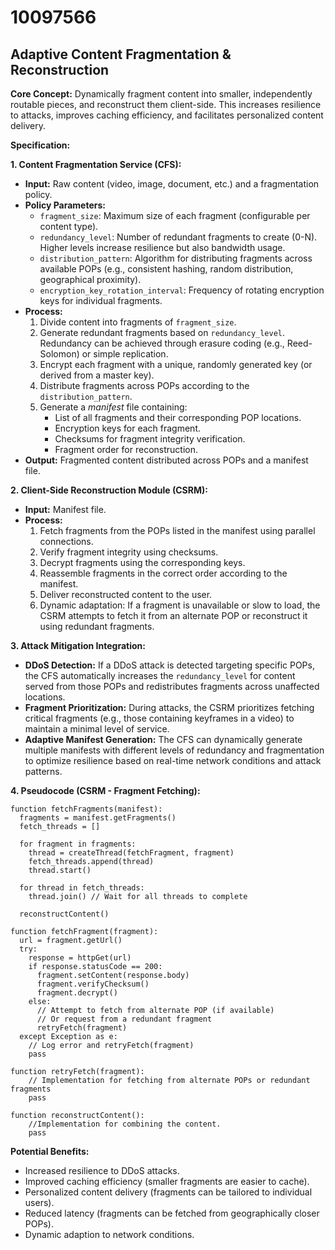 # 10097566

## Adaptive Content Fragmentation & Reconstruction

**Core Concept:** Dynamically fragment content into smaller, independently routable pieces, and reconstruct them client-side. This increases resilience to attacks, improves caching efficiency, and facilitates personalized content delivery.

**Specification:**

**1. Content Fragmentation Service (CFS):**

*   **Input:** Raw content (video, image, document, etc.) and a fragmentation policy.
*   **Policy Parameters:**
    *   `fragment_size`: Maximum size of each fragment (configurable per content type).
    *   `redundancy_level`: Number of redundant fragments to create (0-N).  Higher levels increase resilience but also bandwidth usage.
    *   `distribution_pattern`:  Algorithm for distributing fragments across available POPs (e.g., consistent hashing, random distribution, geographical proximity).
    *   `encryption_key_rotation_interval`: Frequency of rotating encryption keys for individual fragments.
*   **Process:**
    1.  Divide content into fragments of `fragment_size`.
    2.  Generate redundant fragments based on `redundancy_level`. Redundancy can be achieved through erasure coding (e.g., Reed-Solomon) or simple replication.
    3.  Encrypt each fragment with a unique, randomly generated key (or derived from a master key).
    4.  Distribute fragments across POPs according to the `distribution_pattern`.
    5.  Generate a *manifest* file containing:
        *   List of all fragments and their corresponding POP locations.
        *   Encryption keys for each fragment.
        *   Checksums for fragment integrity verification.
        *   Fragment order for reconstruction.
*   **Output:** Fragmented content distributed across POPs and a manifest file.

**2.  Client-Side Reconstruction Module (CSRM):**

*   **Input:** Manifest file.
*   **Process:**
    1.  Fetch fragments from the POPs listed in the manifest using parallel connections.
    2.  Verify fragment integrity using checksums.
    3.  Decrypt fragments using the corresponding keys.
    4.  Reassemble fragments in the correct order according to the manifest.
    5.  Deliver reconstructed content to the user.
    6.  Dynamic adaptation: If a fragment is unavailable or slow to load, the CSRM attempts to fetch it from an alternate POP or reconstruct it using redundant fragments.

**3.  Attack Mitigation Integration:**

*   **DDoS Detection:** If a DDoS attack is detected targeting specific POPs, the CFS automatically increases the `redundancy_level` for content served from those POPs and redistributes fragments across unaffected locations.
*   **Fragment Prioritization:** During attacks, the CSRM prioritizes fetching critical fragments (e.g., those containing keyframes in a video) to maintain a minimal level of service.
*   **Adaptive Manifest Generation:** The CFS can dynamically generate multiple manifests with different levels of redundancy and fragmentation to optimize resilience based on real-time network conditions and attack patterns.

**4.  Pseudocode (CSRM - Fragment Fetching):**

```
function fetchFragments(manifest):
  fragments = manifest.getFragments()
  fetch_threads = []

  for fragment in fragments:
    thread = createThread(fetchFragment, fragment)
    fetch_threads.append(thread)
    thread.start()

  for thread in fetch_threads:
    thread.join() // Wait for all threads to complete

  reconstructContent()

function fetchFragment(fragment):
  url = fragment.getUrl()
  try:
    response = httpGet(url)
    if response.statusCode == 200:
      fragment.setContent(response.body)
      fragment.verifyChecksum()
      fragment.decrypt()
    else:
      // Attempt to fetch from alternate POP (if available)
      // Or request from a redundant fragment
      retryFetch(fragment)
  except Exception as e:
    // Log error and retryFetch(fragment)
    pass

function retryFetch(fragment):
    // Implementation for fetching from alternate POPs or redundant fragments
    pass

function reconstructContent():
    //Implementation for combining the content.
    pass
```

**Potential Benefits:**

*   Increased resilience to DDoS attacks.
*   Improved caching efficiency (smaller fragments are easier to cache).
*   Personalized content delivery (fragments can be tailored to individual users).
*   Reduced latency (fragments can be fetched from geographically closer POPs).
*   Dynamic adaption to network conditions.